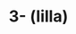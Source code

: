 ---
ee_id: na
site: na
type: na
url: 2020-041-illa
title: 3- (lilla)
year: '2020'
display_year: '2020'
medium: IQDemy Premium UV ink on IKEA MELLTORP table tops
dims:
pitch:
ps:
live_url:
related:
youtube:
related_code:
imgs: purple-adidas-2020-041-web-ih--ljMd.jpg
subheading:
download:
add_credit:
add_credits:
commission:
layout: things-i-made
---